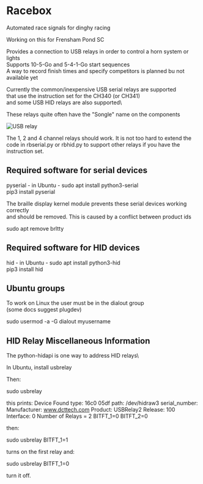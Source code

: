 # Racebox
Automated race signals for dinghy racing

Working on this for Frensham Pond SC

Provides a connection to USB relays in order to control a horn system or lights\
Supports 10-5-Go and 5-4-1-Go start sequences\
A way to record finish times and specify competitors is planned bu not available yet

Currently the common/inexpensive USB serial relays are supported\
that use the instruction set for the CH340 (or CH341)\
and some USB HID relays are also supported\

These relays quite often have the "Songle" name on the components

![USB relay](https://github.com/Ian-Rotor-Rig/racebox/assets/90469594/fbae9351-5044-4e16-924e-9634cf990999)

The 1, 2 and 4 channel relays should work. It is not too hard to extend the\
code in rbserial.py or rbhid.py to support other relays if you have the instruction set.

## Required software for serial devices
pyserial - in Ubuntu - sudo apt install python3-serial\
pip3 install pyserial

The braille display kernel module prevents these serial devices working correctly\
and should be removed. This is caused by a conflict between product ids

sudo apt remove brltty

## Required software for HID devices
hid - in Ubuntu - sudo apt install python3-hid\
pip3 install hid

## Ubuntu groups
To work on Linux the user must be in the dialout group\
(some docs suggest plugdev)

sudo usermod -a -G dialout myusername

## HID Relay Miscellaneous Information

The python-hidapi is one way to address HID relays\

In Ubuntu, install usbrelay

Then:

sudo usbrelay

this prints:
Device Found
  type: 16c0 05df
  path: /dev/hidraw3
  serial_number: 
  Manufacturer: www.dcttech.com
  Product:      USBRelay2
  Release:      100
  Interface:    0
  Number of Relays = 2
BITFT_1=0
BITFT_2=0

then:

sudo usbrelay BITFT_1=1

turns on the first relay and:

sudo usbrelay BITFT_1=0

turn it off.